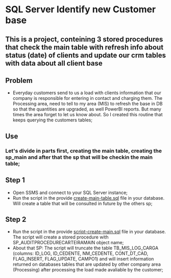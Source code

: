 # SQL Server Identify new Customer base 
## This is a project, conteining 3 stored procedures that check the main table with refresh info about status (date) of clients and update our crm tables with data about all client base

## Problem
* Everyday customers send to us a load with clients information that our company is responsible for entering in contact and charging them. The Processing area, need to tell to my area (MIS) to refresh the base in DB so that the quantities are upgraded, as well PowerBI reports. But many times the area forget to let us know about. So I created this routine that keeps querying the customers tables;

## Use
### Let's divide in parts first, creating the main table, creating the sp_main and after that the sp that will be checkin the main table;
## Step 1 
*  Open SSMS and connect to your SQL Server instance;
*  Run the script in the provide [create-main-table.sql](create-main-table.sql) file in your database. Will create a table that will be consulted in future by the others sp;
## Step 2 
*  Run the script in the provide [script-create-main.sql](script-create-main.sql) file in your database. The script will create a stored procedure with SP_AUDITPROCEDURECARTEIRAMAIN object name;
*    About that SP: The script will truncate the table TB_MIS_LOG_CARGA (columns: ID_LOG, ID_CEDENTE, NM_CEDENTE, CONT_DT_CAD, FLAG_INSERT, FLAG_UPDATE, CAMPO1) and will insert information returned on databases tables that are updated by other company area (Processing) after processing the load made avaliable by the customer;
